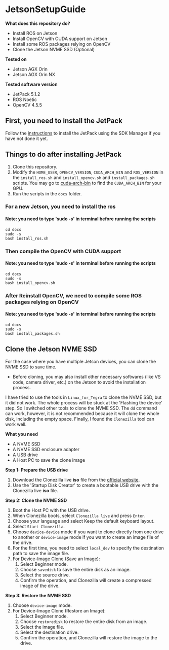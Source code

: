 # JetsonSetupGuide
**What does this repository do?**
- Install ROS on Jetson
- Install OpenCV with CUDA support on Jetson
- Install some ROS packages relying on OpenCV
- Clone the Jetson NVME SSD (Optional)

**Tested on**
- Jetson AGX Orin
- Jetson AGX Orin NX

**Tested software version**
- JetPack 5.1.2
- ROS Noetic
- OpenCV 4.5.5

## First, you need to install the JetPack
Follow the [instructions](https://docs.isarsoft.com/administration/install-jetpack/) to install the JetPack using the SDK Manager if you have not done it yet.

## Things to do after installing JetPack
1. Clone this repository.
2. Modify the `HOME_USER`, `OPENCV_VERSION`, `CUDA_ARCH_BIN` and `ROS_VERSION` in the `install_ros.sh` and `install_opencv.sh` and `install_packages.sh` scripts. You may go to [cuda-arch-bin](https://developer.nvidia.com/cuda-gpus) to find the `CUDA_ARCH_BIN` for your GPU.
3. Run the scripts in the `docs` folder.

### For a new Jetson, you need to install the ros
#### Note: you need to type 'sudo -s' in terminal before running the scripts
```
cd docs
sudo -s
bash install_ros.sh
```

### Then compile the OpenCV with CUDA support
#### Note: you need to type 'sudo -s' in terminal before running the scripts
```
cd docs
sudo -s
bash install_opencv.sh
```

### After Reinstall OpenCV, we need to compile some ROS packages relying on OpenCV
#### Note: you need to type 'sudo -s' in terminal before running the scripts
```
cd docs
sudo -s
bash install_packages.sh
```


## Clone the Jetson NVME SSD
For the case where you have multiple Jetson devices, you can clone the NVME SSD to save time. 
* Before cloning, you may also install other necessary softwares (like VS code, camera driver, etc.) on the Jetson to avoid the installation process.

I have tried to use the tools in `Linux_for_Tegra` to clone the NVME SSD, but it did not work. The whole process will be stuck at the 'Flashing the device' step. So I switched other tools to clone the NVME SSD. The `dd` command can work, however, it is not recommended because it will clone the whole disk, including the empty space. Finally, I found the `Clonezilla` tool can work well.

**What you need**
- A NVME SSD
- A NVME SSD enclosure adapter
- A USB drive
- A Host PC to save the clone image

**Step 1: Prepare the USB drive**
1. Download the Clonezilla live **iso** file from the [official website](https://clonezilla.org/downloads/download.php?branch=stable).
2. Use the 'Startup Disk Creator' to create a bootable USB drive with the Clonezilla live **iso** file.

**Step 2: Clone the NVME SSD**
1. Boot the Host PC with the USB drive.
2. When Clonezilla boots, select `Clonezilla live` and press `Enter`.
3. Choose your language and select Keep the default keyboard layout.
4. Select `Start Clonezilla`.
5. Choose `device-device` mode if you want to clone directly from one drive to another or `device-image` mode if you want to create an image file of the drive.
6. For the first time, you need to select `local_dev` to specify the destination path to save the image file.
7. For Device-Image Clone (Save an Image):
	1.	Select Beginner mode.
	2.	Choose `savedisk` to save the entire disk as an image.
	3.	Select the source drive.
	4.	Confirm the operation, and Clonezilla will create a compressed image of the drive.

**Step 3: Restore the NVME SSD**
1. Choose `device-image` mode.
2. For Device-Image Clone (Restore an Image):
    1.	Select Beginner mode.
    2.	Choose `restoredisk` to restore the entire disk from an image.
    3.	Select the image file.
    4.	Select the destination drive.
    5.	Confirm the operation, and Clonezilla will restore the image to the drive.